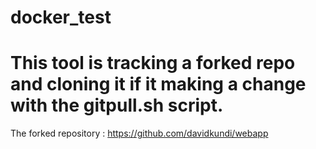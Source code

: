 # docker_test

# This tool is tracking a forked repo and cloning it if it making a change with the gitpull.sh script.

The forked repository : https://github.com/davidkundi/webapp

